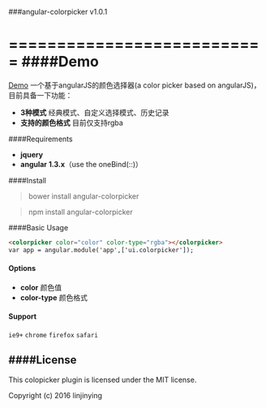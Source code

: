 ###angular-colorpicker v1.0.1

===========================
####Demo
===========================
[Demo](http://w3cin.com/demo/angular-colorpicker/example/index.html)
一个基于angularJS的颜色选择器(a color picker based on angularJS)，目前具备一下功能：
- **3种模式** 经典模式、自定义选择模式、历史记录
- **支持的颜色格式** 目前仅支持rgba

####Requirements
- **jquery**
- **angular 1.3.x**（use the oneBind(::)）

####Install
> bower install angular-colorpicker

> npm install angular-colorpicker

####Basic Usage
```html
<colorpicker color="color" color-type="rgba"></colorpicker>
var app = angular.module('app',['ui.colorpicker']);
```

#### Options
- **color**  颜色值
- **color-type** 颜色格式

#### Support
`ie9+`  `chrome` `firefox` `safari`

####License
--------
This colopicker plugin is licensed under the MIT license.

Copyright (c) 2016 linjinying